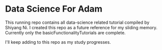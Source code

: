 # Data Science For Adam

This running repo contains all data-science related tutorial compiled by Shiyang Ni. I created this repo as a future reference for my sliding memory. Currently only the basicFunctionalityTutorials are complete. 

I'll keep adding to this repo as my study progresses.


